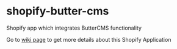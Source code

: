 # shopify-butter-cms
Shopify app which integrates ButterCMS functionality

Go to [wiki page](https://github.com/orlyohreally/shopify-butter-cms/wiki) to get more details about this Shopify Application 
